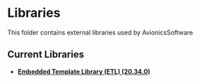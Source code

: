 # Libraries

This folder contains external libraries used by AvionicsSoftware

## Current Libraries

- [**Embedded Template Library (ETL) (20.34.0)**](embedded-template-library)
